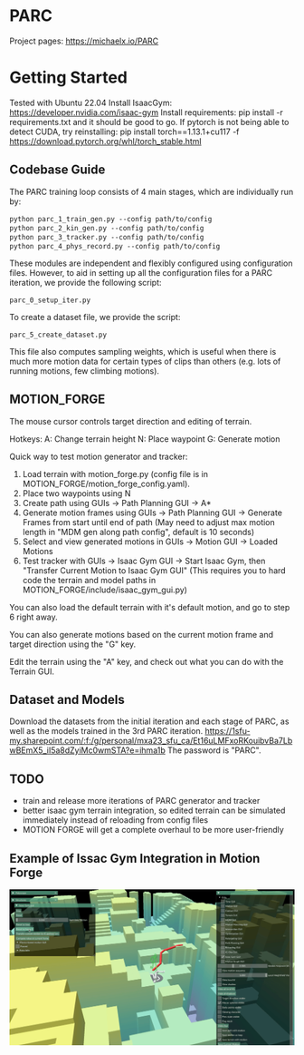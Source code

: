 # PARC

Project pages: https://michaelx.io/PARC

# Getting Started
Tested with Ubuntu 22.04
Install IsaacGym: https://developer.nvidia.com/isaac-gym
Install requirements:
pip install -r requirements.txt
and it should be good to go. If pytorch is not being able to detect CUDA, try reinstalling:
pip install torch==1.13.1+cu117 -f https://download.pytorch.org/whl/torch_stable.html

## Codebase Guide
The PARC training loop consists of 4 main stages, which are individually run by:
```
python parc_1_train_gen.py --config path/to/config
python parc_2_kin_gen.py --config path/to/config
python parc_3_tracker.py --config path/to/config
python parc_4_phys_record.py --config path/to/config
```

These modules are independent and flexibly configured using configuration files. However, to aid in setting up all the configuration files for a PARC iteration, we provide the following script:
```
parc_0_setup_iter.py
```

To create a dataset file, we provide the script:
```
parc_5_create_dataset.py
```
This file also computes sampling weights, which is useful when there is much more motion data for certain types of clips than others (e.g. lots of running motions, few climbing motions).

## MOTION_FORGE
The mouse cursor controls target direction and editing of terrain.

Hotkeys:
A: Change terrain height
N: Place waypoint
G: Generate motion

Quick way to test motion generator and tracker:
1. Load terrain with motion_forge.py (config file is in MOTION_FORGE/motion_forge_config.yaml).
2. Place two waypoints using N
3. Create path using GUIs -> Path Planning GUI -> A*
4. Generate motion frames using GUIs -> Path Planning GUI -> Generate Frames from start until end of path (May need to adjust max motion length in "MDM gen along path config", default is 10 seconds)
5. Select and view generated motions in GUIs -> Motion GUI -> Loaded Motions
6. Test tracker with GUIs -> Isaac Gym GUI -> Start Isaac Gym, then "Transfer Current Motion to Isaac Gym GUI" (This requires you to hard code the terrain and model paths in MOTION_FORGE/include/isaac_gym_gui.py)

You can also load the default terrain with it's default motion, and go to step 6 right away.

You can also generate motions based on the current motion frame and target direction using the "G" key.

Edit the terrain using the "A" key, and check out what you can do with the Terrain GUI.

## Dataset and Models
Download the datasets from the initial iteration and each stage of PARC, as well as the models trained in the 3rd PARC iteration.
https://1sfu-my.sharepoint.com/:f:/g/personal/mxa23_sfu_ca/Et16uLMFxoRKouibvBa7LbwBEmX5_iI5a8dZyiMc0wmSTA?e=ihma1b
The password is "PARC".

## TODO
- train and release more iterations of PARC generator and tracker
- better isaac gym terrain integration, so edited terrain can be simulated immediately instead of reloading from config files
- MOTION FORGE will get a complete overhaul to be more user-friendly

## Example of Issac Gym Integration in Motion Forge
![demo](doc/ig_gui-2025-08-12_09.54.32.gif)